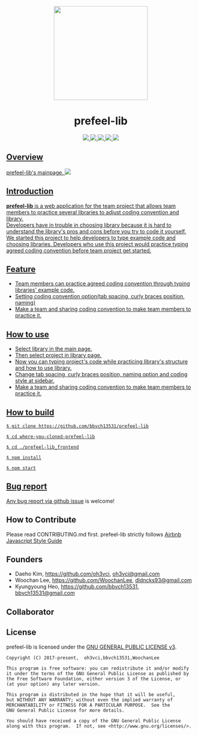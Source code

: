 <div align="middle">
<img src="https://www.dropbox.com/s/hxisnnhvfxhzd2u/prefeel-lib_logo.png?raw=1" height="250px" >
</div>

<h1 align="center">prefeel-lib</h1>

<p align="center">
	<a href="https://github.com/bbvch13531/prefeel-lib/blob/master/LICENSE"><img src="https://img.shields.io/badge/license-GPL%20v3-green.svg">
	<a href="https://travis-ci.org/bbvch13531/prefeel-lib"><img src="https://travis-ci.org/bbvch13531/prefeel-lib.svg?branch=master">
	<a href="https://www.npmjs.com/"><img src="https://img.shields.io/npm/v/npm.svg">
	<a href="https://www.npmjs.com/"><img src="https://img.shields.io/badge/node->=8-brightgreen.svg">
	<a href="https://github.com/bbvch13531/prefeel-lib"><img src="https://img.shields.io/badge/release-v0.0.1-brightgreen.svg">
</p>

## Overview
prefeel-lib's mainpage.
<img src="https://www.dropbox.com/s/iefkllplculw3ll/prefeel-lib%20Mainpage.jpg?raw=1">

## Introduction
 **prefeel-lib** is a web application for the team project that allows team members to practice several libraries to adjust coding convention and library.  
Developers have in trouble in choosing library because it is hard to understand the library's pros and cons before you try to code it yourself. We started this project to help developers to type example code and choosing libraries. Developers who use this project would practice typing agreed coding convention before team project get started.

## Feature
- Team members can practice agreed coding convention through typing libraries' example code. 
- Setting coding convention option(tab spacing, curly braces position, naming)
- Make a team and sharing coding convention to make team members to practice it.

## How to use
- Select library in the main page.
- Then select project in library page.
- Now you can typing project's code while practicing library's structure and how to use library.
- Change tab spacing, curly braces position, naming option and coding style at sidebar.
- Make a team and sharing coding convention to make team members to practice it.

## How to build
```
$ git clone https://github.com/bbvch13531/prefeel-lib

$ cd where-you-cloned-prefeel-lib

$ cd ./prefeel-lib_frontend

$ npm install

$ npm start
```
## Bug report
Any bug report via [github issue](https://github.com/bbvch13531/prefeel-lib/issues) is welcome!

##  How to Contribute
Please read CONTRIBUTING.md first.
prefeel-lib strictly follows [Airbnb Javascript Style Guide](https://github.com/airbnb/javascript)

## Founders
- Daeho Kim, https://github.com/oh3vci, oh3vci@gmail.com
- Woochan Lee, https://github.com/WoochanLee, dldncks93@gmail.com
- Kyungyoung Heo, https://github.com/bbvch13531, bbvch13531@gmail.com

## Collaborator

## License
prefeel-lib is licensed under the [GNU GENERAL PUBLIC LICENSE v3](https://github.com/bbvch13531/prefeel-lib/blob/master/LICENSE).
```
Copyright (C) 2017-present,  oh3vci,bbvch13531,WoochanLee

This program is free software: you can redistribute it and/or modify
it under the terms of the GNU General Public License as published by
the Free Software Foundation, either version 3 of the License, or
(at your option) any later version.

This program is distributed in the hope that it will be useful,
but WITHOUT ANY WARRANTY; without even the implied warranty of
MERCHANTABILITY or FITNESS FOR A PARTICULAR PURPOSE.  See the
GNU General Public License for more details.

You should have received a copy of the GNU General Public License
along with this program.  If not, see <http://www.gnu.org/licenses/>.
```
